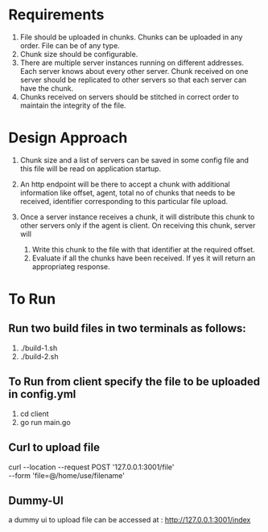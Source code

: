 # Requirements
1. File should be uploaded in chunks. Chunks can be uploaded in any order. File can be of any type.
2. Chunk size should be configurable.
3. There are multiple server instances running on different addresses. Each server knows about every other server. Chunk received on one server should be replicated to other servers so that each server can have the chunk.
4. Chunks received on servers should be stitched in correct order to maintain the integrity of the file.

# Design Approach
1. Chunk size and a list of servers can be saved in some config file and this file will be read on application startup.

2. An http endpoint will be there to accept a chunk with additional information like offset, agent, total no of chunks that needs to be received, identifier corresponding to this particular file upload.

3. Once a server instance receives a chunk, it will distribute this chunk to other servers only if the agent is client. 
On receiving this chunk, server will
    1. Write this chunk to the file with that identifier at the required offset.
    2. Evaluate if all the chunks have been received. If yes it will return an appropriateg response. 


# To Run
## Run two build files in two terminals as follows:
1. ./build-1.sh
2. ./build-2.sh

## To Run from client specify the file to be uploaded in config.yml
1. cd client
2. go run main.go

## Curl to upload file
curl --location --request POST '127.0.0.1:3001/file' \
--form 'file=@/home/use/filename'

## Dummy-UI
a dummy ui to upload file can be accessed at : http://127.0.0.1:3001/index
